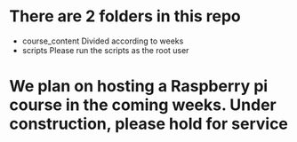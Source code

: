 # There are 2 folders in this repo
- course_content
    Divided according to weeks
- scripts
    Please run the scripts as the root user
# We plan on hosting a Raspberry pi course in the coming weeks. Under construction, please hold for service
